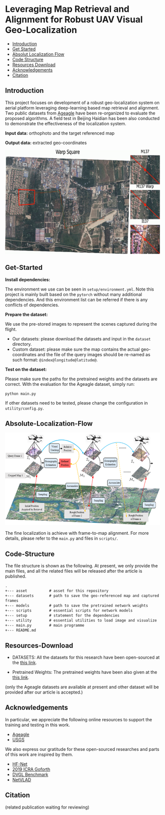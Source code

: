 # Leveraging Map Retrieval and Alignment for Robust UAV Visual Geo-Localization
* [Introduction](#Introduction)
* [Get Started](#Get-Started)
* [Absolut Localization Flow](#Absolute-Localization-Flow)
* [Code Structure](#Code-Structure)
* [Resources Download](#Resources-Download)
* [Acknowledgements](#Acknowledgements)
* [Citation](#Citation)

## Introduction
This project focuses on development of a robust geo-localization system on aerial platform leveraging deep-learning based map retrieval and alignment. 
Two public datasets from [Ageagle](https://ageagle.com/resources/?filter_by=data-set) have been re-organized  to evaluate the proposed algorithms.
A field test in Beijing Haidian has been also conducted to demonstrate the effectiveness of the localization system.	

**Input data:** orthophoto and the target referenced map

**Output data:** extracted geo-coordinates

<p align="center">
  <img width="600" height="338" src="asset/flight_example_in_field_test.gif">
</p>

## Get-Started

**Install dependencies:**

The environment we use can be seen in `setup/environment.yml`.
Note this project is mainly built based on the `pytorch` without many additional dependencies.
And this environment list can be referred if there is any conflicts of dependencies.

**Prepare the dataset:**	

We use the pre-stored images to represent the scenes captured during the flight.

* Our datasets: please download the datasets and input in the `dataset` directory.
* Custom dataset: please make sure the map contains the actual geo-coordinates and the file of the query images should be re-named as such format: `@index@longitude@latitude@`.

**Test on the dataset:**

Please make sure the paths for the pretrained weights and the datasets are correct.
With the evaluation for the Ageagle dataset, simply run:

```
python main.py
```

If other datasets need to be tested, please change the configuration in `utility/config.py`.

## Absolute-Localization-Flow
<p align="center">
  <img width="600" height="300" src="asset/architecture_for_loc.png">
</p>

The fine localization is achieve with frame-to-map alignment. For more details, please refer to the `main.py` and files in `scripts/`.

## Code-Structure
The file structure is shown as the following. 
At present, we only provide the main files, and all the related files will be released after the article is published.

```
.
+--- asset          # asset for this repository
+--- datasets       # path to save the geo-referenced map and captured frames
+--- models         # path to save the pretrained network weights
+--- scripts        # essential scripts for network models
+--- setup          # statement for the dependencies
+--- utility        # essential utilities to load image and visualize
+--- main.py        # main programme
+--- README.md      

```

## Resources-Download

* DATASETS: All the datasets for this research have been open-sourced at the [this link](https://cloud.tsinghua.edu.cn/d/eebd9d4c83eb4fe2b20c/).

* Pretrained Weights: The pretrained weights have been also given at the [this link](https://cloud.tsinghua.edu.cn/d/eebd9d4c83eb4fe2b20c/).

(only the Ageagle datasets are available at present and other dataset will be provided after our article is accepted.)

## Acknowledgements 

In particular, we appreciate the following online resources to support the training and testing in this work.

* [Ageagle](https://ageagle.com/resources/?filter_by=data-set)
* [USGS](https://earthexplorer.usgs.gov/)

We also express our gratitude for these open-sourced researches and parts of this work are inspired by them.

* [HF-Net](https://github.com/ethz-asl/hfnet)
* [2019 ICRA Goforth](https://github.com/hmgoforth/gps-denied-uav-localization)
* [DVGL Benchmark](https://github.com/gmberton/deep-visual-geo-localization-benchmark)
* [NetVLAD](https://github.com/lyakaap/NetVLAD-pytorch)

## Citation

(related publication waiting for reviewing)
